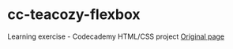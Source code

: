 # cc-teacozy-flexbox
Learning exercise - Codecademy HTML/CSS project
[Original page](https://www.codecademy.com/paths/full-stack-engineer-career-path/tracks/fscp-22-making-a-website-responsive/modules/wdcp-22-layout-with-flexbox/projects/tea-cozy)
